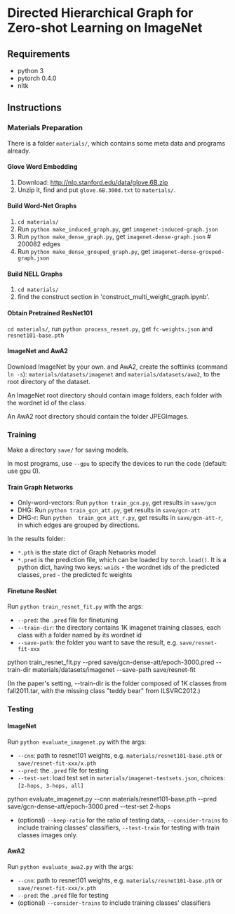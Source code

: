 
# Directed Hierarchical Graph for Zero-shot Learning on ImageNet

## Requirements

* python 3
* pytorch 0.4.0
* nltk

## Instructions

### Materials Preparation

There is a folder `materials/`, which contains some meta data and programs already.

#### Glove Word Embedding
1. Download: http://nlp.stanford.edu/data/glove.6B.zip
2. Unzip it, find and put `glove.6B.300d.txt` to `materials/`.

#### Build Word-Net Graphs
1. `cd materials/`
2. Run `python make_induced_graph.py`, get `imagenet-induced-graph.json`
3. Run `python make_dense_graph.py`, get `imagenet-dense-graph.json`  # 200082 edges
3. Run `python make_dense_grouped_graph.py`, get `imagenet-dense-grouped-graph.json`

#### Build NELL Graphs
1. `cd materials/`
2. find the construct section in 'construct_multi_weight_graph.ipynb'.
#### Obtain Pretrained ResNet101
 `cd materials/`, run `python process_resnet.py`, get `fc-weights.json` and `resnet101-base.pth`

#### ImageNet and AwA2

Download ImageNet by your own. and AwA2, create the softlinks (command `ln -s`): `materials/datasets/imagenet` and `materials/datasets/awa2`, to the root directory of the dataset.

An ImageNet root directory should contain image folders, each folder with the wordnet id of the class.

An AwA2 root directory should contain the folder JPEGImages.

### Training

Make a directory `save/` for saving models.

In most programs, use `--gpu` to specify the devices to run the code (default: use gpu 0).

#### Train Graph Networks
* Only-word-vectors: Run `python train_gcn.py`, get results in `save/gcn`
* DHG: Run `python train_gcn_att.py`, get results in `save/gcn-att`
* DHG-r: Run `python  train_gcn_att_r.py`, get results in `save/gcn-att-r`, in which edges are grouped by directions.

In the results folder:
* `*.pth` is the state dict of Graph Networks model
* `*.pred` is the prediction file, which can be loaded by `torch.load()`. It is a python dict, having two keys: `wnids` - the wordnet ids of the predicted classes, `pred` - the predicted fc weights

#### Finetune ResNet
Run `python train_resnet_fit.py` with the args:
* `--pred`: the `.pred` file for finetuning
* `--train-dir`: the directory contains 1K imagenet training classes, each class with a folder named by its wordnet id
* `--save-path`: the folder you want to save the result, e.g. `save/resnet-fit-xxx`

python train_resnet_fit.py --pred save/gcn-dense-att/epoch-3000.pred --train-dir materials/datasets/imagenet --save-path save/resnet-fit

(In the paper's setting, --train-dir is the folder composed of 1K classes from fall2011.tar, with the missing class "teddy bear" from ILSVRC2012.)

### Testing

#### ImageNet
Run `python evaluate_imagenet.py` with the args:
* `--cnn`: path to resnet101 weights, e.g. `materials/resnet101-base.pth` or `save/resnet-fit-xxx/x.pth`
* `--pred`: the `.pred` file for testing
* `--test-set`: load test set in `materials/imagenet-testsets.json`, choices: `[2-hops, 3-hops, all]`

python evaluate_imagenet.py --cnn materials/resnet101-base.pth --pred save/gcn-dense-att/epoch-3000.pred --test-set 2-hops

* (optional) `--keep-ratio` for the ratio of testing data, `--consider-trains` to include training classes' classifiers, `--test-train` for testing with train classes images only.

#### AwA2
Run `python evaluate_awa2.py` with the args:
* `--cnn`: path to resnet101 weights, e.g. `materials/resnet101-base.pth` or `save/resnet-fit-xxx/x.pth`
* `--pred`: the `.pred` file for testing
* (optional) `--consider-trains` to include training classes' classifiers
